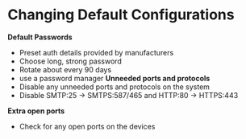 # Changing Default Configurations

**Default Passwords**
- Preset auth details provided by manufacturers
- Choose long, strong password
- Rotate about every 90 days
- use a password manager
**Unneeded ports and protocols**
- Disable any unneeded ports and protocols on the system
- Disable SMTP:25 -> SMTPS:587/465 and HTTP:80 -> HTTPS:443

**Extra open ports**
- Check for any open ports on the devices